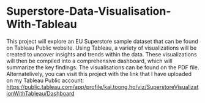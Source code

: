 # Superstore-Data-Visualisation-With-Tableau
This project will explore an EU Superstore sample dataset that can be found on Tableau Public website. Using Tableau, a variety of visualizations will be created to uncover insights and trends within the data. These visualizations will then be compiled into a comprehensive dashboard, which will summarize the key findings. The visualisations can be found on the PDF file. Alternatelively, you can visit this project with the link that I have uploaded on my Tableau Public account: https://public.tableau.com/app/profile/kai.toong.ho/viz/SuperstoreVisualizationWithTableau/Dashboard
